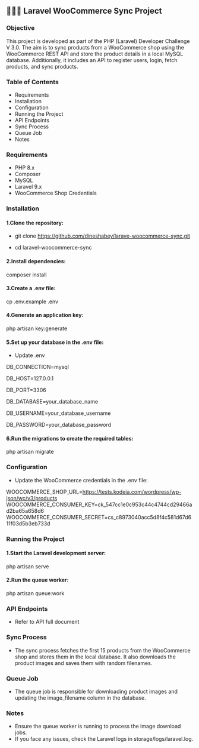 

## 👨🏼‍💻 Laravel WooCommerce Sync Project

### Objective

This project is developed as part of the PHP (Laravel) Developer Challenge V 3.0. The aim is to sync products from a WooCommerce shop using the WooCommerce REST API and store the product details in a local MySQL database. Additionally, it includes an API to register users, login, fetch products, and sync products.

### Table of Contents

- Requirements
- Installation
- Configuration
- Running the Project
- API Endpoints
- Sync Process
- Queue Job
- Notes

### Requirements

- PHP 8.x
- Composer
- MySQL
- Laravel 9.x
- WooCommerce Shop Credentials

### Installation

#### 1.Clone the repository:

- git clone https://github.com/dineshabey/larave-woocommerce-sync.git

- cd laravel-woocommerce-sync

#### 2.Install dependencies:

composer install

#### 3.Create a .env file:

cp .env.example .env

#### 4.Generate an application key:

php artisan key:generate

#### 5.Set up your database in the .env file:

- Update .env 

DB_CONNECTION=mysql

DB_HOST=127.0.0.1

DB_PORT=3306

DB_DATABASE=your_database_name

DB_USERNAME=your_database_username

DB_PASSWORD=your_database_password

#### 6.Run the migrations to create the required tables:

php artisan migrate

### Configuration

- Update the WooCommerce credentials in the .env file:

WOOCOMMERCE_SHOP_URL=https://tests.kodeia.com/wordpress/wp-json/wc/v3/products
WOOCOMMERCE_CONSUMER_KEY=ck_547cc1e0c953c44c4744cd29466ad2ba65a658d6
WOOCOMMERCE_CONSUMER_SECRET=cs_c8973040acc5d8f4c581d67d611f03d5b3eb733d

### Running the Project

#### 1.Start the Laravel development server:

php artisan serve

#### 2.Run the queue worker:

php artisan queue:work

### API Endpoints

- Refer to API full document

### Sync Process

- The sync process fetches the first 15 products from the WooCommerce shop and stores them in the local database. It also downloads the product images and saves them with random filenames.

### Queue Job

- The queue job is responsible for downloading product images and updating the image_filename column in the database.

### Notes

- Ensure the queue worker is running to process the image download jobs.
- If you face any issues, check the Laravel logs in storage/logs/laravel.log.


